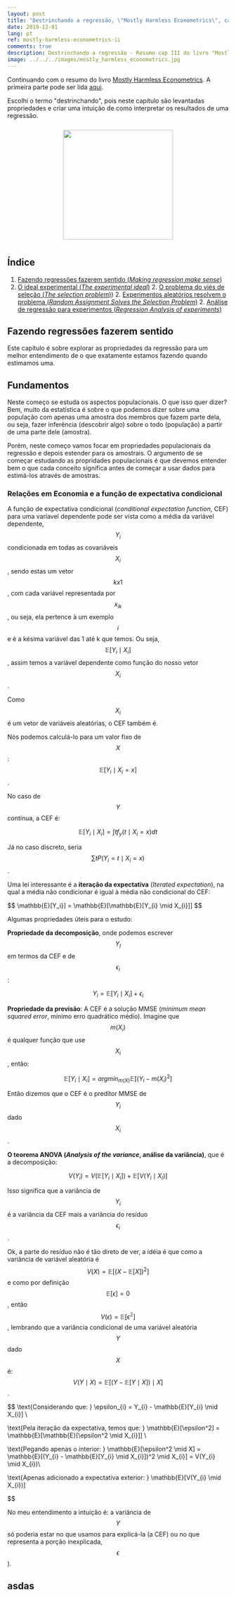 ```yaml
---
layout: post
title: "Destrinchando a regressão, \"Mostly Harmless Econometrics\", cap 3"
date: 2019-12-01
lang: pt
ref: mostly-harmless-econometrics-ii
comments: true
description: Destrinchando a regressão - Resumo cap III do livro "Mostly Harmless Econometrics"
image: ../../../images/mostly_harmless_econometrics.jpg
---
```


Continuando com o resumo do livro [Mostly Harmless Econometrics](https://www.amazon.com/Mostly-Harmless-Econometrics-Empiricists-Companion-ebook/dp/B003TSELA0). A primeira parte pode ser lida [aqui](http://lgmoneda.github.io/2019/11/24/mostly-harmless-econometrics-summary.html). 

Escolhi o termo "destrinchando", pois neste capítulo são levantadas propriedades e criar uma intuição de como interpretar os resultados de uma regressão.

<div align="center">
<figure>
	<a href="../../../images/mostly_harmless_econometrics.jpg">
		<img  style="width:250px;margin:10px" src="../../../images/mostly_harmless_econometrics.jpg"/>
	</a>
</figure>
</div>


## Índice

1. [Fazendo regressões fazerem sentido (_Making regression make sense_)](#fazendo-regressões-fazerem-sentido)
2. [O ideal experimental (_The experimental ideal_)](#o-ideal-experimental-the-experimental-ideal)
    2. [O problema do viés de seleção (_The selection problem_)](#o-problema-do-viés-de-seleção-the-selection-problem))
    2. [Experimentos aleatórios resolvem o problema (_Random Assignment Solves the Selection Problem_)](#experimentos-aleatórios-resolvem-o-problema-random-assignment-solves-the-selection-problem)
	2. [Análise de regressão para experimentos (_Regression Analysis of experiments_)](#análise-de-regressão-para-experimentos-regression-analysis-of-experiments)

## Fazendo regressões fazerem sentido

Este capítulo é sobre explorar as propriedades da regressão para um melhor entendimento de o que exatamente estamos fazendo quando estimamos uma.

## Fundamentos

Neste começo se estuda os aspectos populacionais. O que isso quer dizer? Bem, muito da estatística é sobre o que podemos dizer sobre uma população com apenas uma amostra dos membros que fazem parte dela, ou seja, fazer inferência (descobrir algo) sobre o todo (população) a partir de uma parte dele (amostra).

Porém, neste começo vamos focar em propriedades populacionais da regressão e depois estender para os amostrais. O argumento de se começar estudando as propridades populacionais é que devemos entender bem o que cada conceito significa antes de começar a usar dados para estimá-los através de amostras.

### Relações em Economia e a função de expectativa condicional

A função de expectativa condicional (_conditional expectation function_, CEF) para uma varíavel dependente pode ser vista como a média da variável dependente, $$Y_{i}$$ condicionada em todas as covariáveis $$X_{i}$$, sendo estas um vetor $$kx1$$, com cada variável representada por $$x_{ik}$$, ou seja, ela pertence à um exemplo $$i$$ e é a késima variável das 1 até k que temos. Ou seja, $$\mathbb{E}[Y_{i} \mid X_{i}]$$, assim temos a variável dependente como função do nosso vetor $$X_{i}$$.

Como $$X_{i}$$ é um vetor de variáveis aleatórias, o CEF também é. 

Nós podemos calculá-lo para um valor fixo de $$X$$: $$\mathbb{E}[Y_{i} \mid X_{i}=x]$$. 

No caso de $$Y$$ contínua, a CEF é:

$$
\mathbb{E}[Y_{i} \mid X_{i}] = \int tf_{y}(t\mid X_{i}=x)dt
$$

Já no caso discreto, seria $$\sum tP(Y_{i}=t \mid X_{i}=x)$$.

Uma lei interessante é a **iteração da expectativa** (_Iterated expectation_), na qual a média não condicionar é igual à média não condicional do CEF:

$$
\mathbb{E}[Y_i}] = \mathbb{E}[\mathbb{E}[Y_{i} \mid X_{i}]]
$$

Algumas propriedades úteis para o estudo:

**Propriedade da decomposição**, onde podemos escrever $$Y_{I}$$ em termos da CEF e de $$\epsilon_{i}$$:

$$
Y_{i} = \mathbb{E}[Y_{i} \mid X_{i}] + \epsilon_{i}
$$

**Propriedade da previsão**: A CEF é a solução MMSE (_minimum mean squared error_, mínimo erro quadrático médio). Imagine que $$m(X_{i})$$ é qualquer função que use $$X_{i}$$, então:

$$
\mathbb{E}[Y_{i} \mid X_{i}] = argmin_{m(X)}\mathbb{E}[(Y_{i} - m(X_{i})^{2}]
$$

Então dizemos que o CEF é o preditor MMSE de $$Y_{i}$$ dado $$X_{i}$$.

**O teorema ANOVA (_Analysis of the variance_, análise da variância)**, que é a decomposição:

$$
V(Y_{i}) = V(\mathbb{E}[Y_{i} \mid X_{i}]) + \mathbb{E}[V(Y_{i} \mid X_{i})]
$$

Isso significa que a variância de $$Y_{i}$$ é a variância da CEF mais a variância do resíduo $$\epsilon_{i}$$.

Ok, a parte do resíduo não é tão direto de ver, a idéia é que como a variância de variável aleatória é $$V(X) = \mathbb{E}[(X - \mathbb{E}[X])^2]$$ e como por definição $$\mathbb{E}[\epsilon]=0$$, então $$V(\epsilon) = \mathbb{E[\epsilon^2]}$$, lembrando que a variância condicional de uma variável aleatória $$Y$$ dado $$X$$ é: $$V(Y \mid X) = \mathbb{E}[(Y - \mathbb{E}[Y \mid X]) \mid X]$$.

$$
\text{Considerando que: } \epsilon_{i} = Y_{i} - \mathbb{E}[Y_{i} \mid X_{i}]  \\

\text{Pela iteração da expectativa, temos que: } \mathbb{E}[\epsilon^2] = \mathbb{E}[\mathbb{E}[\epsilon^2 \mid X_{i}]] \\

\text{Pegando apenas o interior: } \mathbb{E}[\epsilon^2 \mid X] = \mathbb{E}[(Y_{i} - \mathbb{E}[Y_{i} \mid X_{i}])^2 \mid X_{i}] = V(Y_{i} \mid X_{i})\\

\text{Apenas adicionado a expectativa exterior: } \mathbb{E}[V(Y_{i} \mid X_{i})]

$$

No meu entendimento a intuição é: a variância de $$Y$$ só poderia estar no que usamos para explicá-la (a CEF) ou no que representa a porção inexplicada, $$\epsilon$$).

## asdas

